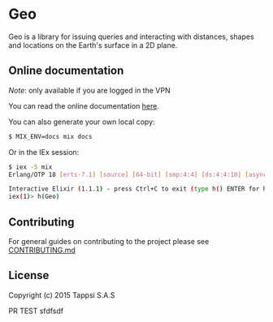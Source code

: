 Geo
===

Geo is a library for issuing queries and interacting with distances,
shapes and locations on the Earth's surface in a 2D plane.

## Online documentation

*Note*: only available if you are logged in the VPN

You can read the online documentation
[here](http://docs.tappsi.office/core/geo/).

You can also generate your own local copy:

```sh
$ MIX_ENV=docs mix docs
```

Or in the IEx session:

```sh
$ iex -S mix
Erlang/OTP 18 [erts-7.1] [source] [64-bit] [smp:4:4] [ds:4:4:10] [async-threads:10] [hipe] [kernel-poll:false]

Interactive Elixir (1.1.1) - press Ctrl+C to exit (type h() ENTER for help)
iex(1)> h(Geo)
```

## Contributing

For general guides on contributing to the project please see
[CONTRIBUTING.md](CONTRIBUTING.md)

## License

Copyright (c) 2015 Tappsi S.A.S


PR TEST
sfdfsdf
